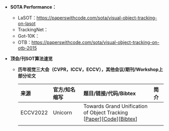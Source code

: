 *  **SOTA Performance：**
    * LaSOT：https://paperswithcode.com/sota/visual-object-tracking-on-lasot
    * TrackingNet：
    * Got-10K：
    * OTB：https://paperswithcode.com/sota/visual-object-tracking-on-otb-2015

* **顶会/刊SOT算法速览**
  * **历年视觉三大会（CVPR，ICCV，ECCV），其他会议/期刊/Workshop上部分论文**

    

    | **来源**              | **官方/知名缩写**     | **题目/链接/代码/Bibtex**    | **简介**    |
    |:-----------           |:----------------|:----------------|:----------------|
    | ECCV2022| Unicorn | Towards Grand Unification of Object Tracking </br> [[Paper]()][[Code]()][[Bibtex]()]|
    | | | |
